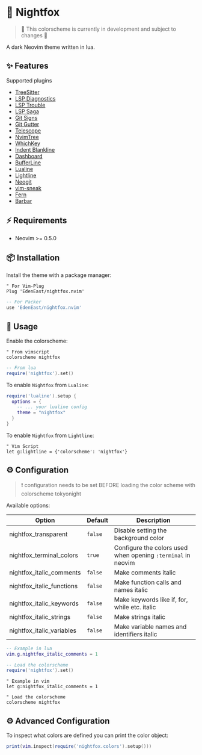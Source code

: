 # 🦊 Nightfox

> 🚧 This colorscheme is currently in development and subject to changes 🚧

A dark Neovim theme written in lua.

## ✨ Features

Supported plugins

- [TreeSitter](https://github.com/nvim-treesitter/nvim-treesitter)
- [LSP Diagnostics](https://neovim.io/doc/user/lsp.html)
- [LSP Trouble](https://github.com/folke/lsp-trouble.nvim)
- [LSP Saga](https://github.com/glepnir/lspsaga.nvim)
- [Git Signs](https://github.com/lewis6991/gitsigns.nvim)
- [Git Gutter](https://github.com/airblade/vim-gitgutter)
- [Telescope](https://github.com/nvim-telescope/telescope.nvim)
- [NvimTree](https://github.com/kyazdani42/nvim-tree.lua)
- [WhichKey](https://github.com/liuchengxu/vim-which-key)
- [Indent Blankline](https://github.com/lukas-reineke/indent-blankline.nvim)
- [Dashboard](https://github.com/glepnir/dashboard-nvim)
- [BufferLine](https://github.com/akinsho/nvim-bufferline.lua)
- [Lualine](https://github.com/hoob3rt/lualine.nvim)
- [Lightline](https://github.com/itchyny/lightline.vim)
- [Neogit](https://github.com/TimUntersberger/neogit)
- [vim-sneak](https://github.com/justinmk/vim-sneak)
- [Fern](https://github.com/lambdalisue/fern.vim)
- [Barbar](https://github.com/romgrk/barbar.nvim)

## ⚡️ Requirements

- Neovim >= 0.5.0

## 📦 Installation

Install the theme with a package manager:

```vim
" For Vim-Plug
Plug 'EdenEast/nightfox.nvim'
```

```lua
-- For Packer
use 'EdenEast/nightfox.nvim'
```

## 🚀 Usage

Enable the colorscheme:

```vim
" From vimscript
colorscheme nightfox
```

```lua
-- From lua
require('nightfox').set()
```

To enable `Nightfox` from `Lualine`:

```lua
require('lualine').setup {
  options = {
    -- ... your lualine config
    theme = "nightfox"
  }
}
```

To enable `Nightfox` from `Lightline`:

```vim
" Vim Script
let g:lightline = {'colorscheme': 'nightfox'}
```

## ⚙️ Configuration

> ❗️ configuration needs to be set BEFORE loading the color scheme with colorscheme tokyonight

Available options:

| Option                       | Default   | Description                                                         |
| ---------------------------- | --------- | ------------------------------------------------------------------- |
| nightfox_transparent         | `false`   | Disable setting the background color                                |
| nightfox_terminal_colors     | `true`    | Configure the colors used when opening `:terminal` in neovim        |
| nightfox_italic_comments     | `false`   | Make comments italic                                                |
| nightfox_italic_functions    | `false`   | Make function calls and names italic                                |
| nightfox_italic_keywords     | `false`   | Make keywords like if, for, while etc. italic                       |
| nightfox_italic_strings      | `false`   | Make strings italic                                                 |
| nightfox_italic_variables    | `false`   | Make variable names and identifiers italic                          |


```lua
-- Example in lua
vim.g.nightfox_italic_comments = 1

-- Load the colorscheme
require('nightfox').set()
```

```vim
" Example in vim
let g:nightfox_italic_comments = 1

" Load the colorscheme
colorscheme nightfox
```

## ⚙️ Advanced Configuration

To inspect what colors are defined you can print the color object:

```lua
print(vim.inspect(require('nightfox.colors').setup()))
```
